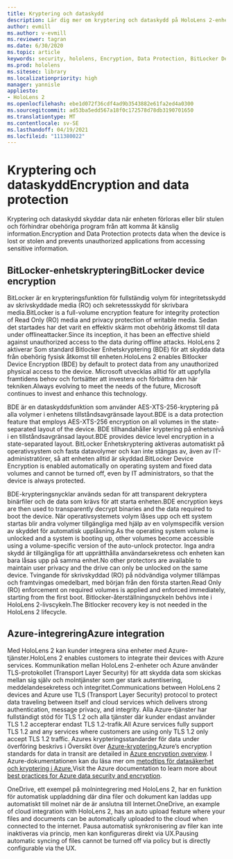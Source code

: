 ```yaml
---
title: Kryptering och dataskydd
description: Lär dig mer om kryptering och dataskydd på HoloLens 2-enheter, inklusive BitLocker och Azure-integrering.
author: evmill
ms.author: v-evmill
ms.reviewer: tagran
ms.date: 6/30/2020
ms.topic: article
keywords: security, hololens, Encryption, Data Protection, BitLocker Device, BitLocker, bitlocker, bitlocker encryption, azure integration,
ms.prod: hololens
ms.sitesec: library
ms.localizationpriority: high
manager: yannisle
appliesto:
- HoloLens 2
ms.openlocfilehash: ebe1d072f36cdf4ad9b3543882e61fa2ed4a0300
ms.sourcegitcommit: ad53ba5edd567a18f0c172578d78db3190701650
ms.translationtype: MT
ms.contentlocale: sv-SE
ms.lasthandoff: 04/19/2021
ms.locfileid: "111380022"
---
```

# <a name="encryption-and-data-protection"></a><span data-ttu-id="69130-104">Kryptering och dataskydd</span><span class="sxs-lookup"><span data-stu-id="69130-104">Encryption and data protection</span></span>

<span data-ttu-id="69130-105">Kryptering och dataskydd skyddar data när enheten förloras eller blir stulen och förhindrar obehöriga program från att komma åt känslig information.</span><span class="sxs-lookup"><span data-stu-id="69130-105">Encryption and Data Protection protects data when the device is lost or stolen and prevents unauthorized applications from accessing sensitive information.</span></span>

## <a name="bitlocker-device-encryption"></a><span data-ttu-id="69130-106">BitLocker-enhetskryptering</span><span class="sxs-lookup"><span data-stu-id="69130-106">BitLocker device encryption</span></span>

<span data-ttu-id="69130-107">BitLocker är en krypteringsfunktion för fullständig volym för integritetsskydd av skrivskyddade media (RO) och sekretessskydd för skrivbara media.</span><span class="sxs-lookup"><span data-stu-id="69130-107">BitLocker is a full-volume encryption feature for integrity protection of Read Only (RO) media and privacy protection of writable media.</span></span>  <span data-ttu-id="69130-108">Sedan det startades har det varit en effektiv skärm mot obehörig åtkomst till data under offlineattacker.</span><span class="sxs-lookup"><span data-stu-id="69130-108">Since its inception, it has been an effective shield against unauthorized access to the data during offline attacks.</span></span> <span data-ttu-id="69130-109">HoloLens 2 aktiverar Som standard Bitlocker Enhetskryptering (BDE) för att skydda data från obehörig fysisk åtkomst till enheten.</span><span class="sxs-lookup"><span data-stu-id="69130-109">HoloLens 2 enables Bitlocker Device Encryption (BDE) by default to protect data from any unauthorized physical access to the device.</span></span> <span data-ttu-id="69130-110">Microsoft utvecklas alltid för att uppfylla framtidens behov och fortsätter att investera och förbättra den här tekniken.</span><span class="sxs-lookup"><span data-stu-id="69130-110">Always evolving to meet the needs of the future, Microsoft continues to invest and enhance this technology.</span></span>

<span data-ttu-id="69130-111">BDE är en dataskyddsfunktion som använder AES-XTS-256-kryptering på alla volymer i enhetens tillståndsavgränsade layout.</span><span class="sxs-lookup"><span data-stu-id="69130-111">BDE is a data protection feature that employs AES-XTS-256 encryption on all volumes in the state-separated layout of the device.</span></span> <span data-ttu-id="69130-112">BDE tillhandahåller kryptering på enhetsnivå i en tillståndsavgränsad layout.</span><span class="sxs-lookup"><span data-stu-id="69130-112">BDE provides device level encryption in a state-separated layout.</span></span> <span data-ttu-id="69130-113">BitLocker Enhetskryptering aktiveras automatiskt på operativsystem och fasta datavolymer och kan inte stängas av, även av IT-administratörer, så att enheten alltid är skyddad.</span><span class="sxs-lookup"><span data-stu-id="69130-113">BitLocker Device Encryption is enabled automatically on operating system and fixed data volumes and cannot be turned off, even by IT administrators, so that the device is always protected.</span></span>

<span data-ttu-id="69130-114">BDE-krypteringsnycklar används sedan för att transparent dekryptera binärfiler och de data som krävs för att starta enheten.</span><span class="sxs-lookup"><span data-stu-id="69130-114">BDE encryption keys are then used to transparently decrypt binaries and the data required to boot the device.</span></span> <span data-ttu-id="69130-115">När operativsystemets volym låses upp och ett system startas blir andra volymer tillgängliga med hjälp av en volymspecifik version av skyddet för automatisk upplåsning.</span><span class="sxs-lookup"><span data-stu-id="69130-115">As the operating system volume is unlocked and a system is booting up, other volumes become accessible using a volume-specific version of the auto-unlock protector.</span></span> <span data-ttu-id="69130-116">Inga andra skydd är tillgängliga för att upprätthålla användarsekretess och enheten kan bara låsas upp på samma enhet.</span><span class="sxs-lookup"><span data-stu-id="69130-116">No other protectors are available to maintain user privacy and the drive can only be unlocked on the same device.</span></span> <span data-ttu-id="69130-117">Tvingande för skrivskyddad (RO) på nödvändiga volymer tillämpas och framtvingas omedelbart, med början från den första starten.</span><span class="sxs-lookup"><span data-stu-id="69130-117">Read Only (RO) enforcement on required volumes is applied and enforced immediately, starting from the first boot.</span></span> <span data-ttu-id="69130-118">Bitlocker-återställningsnyckeln behövs inte i HoloLens 2-livscykeln.</span><span class="sxs-lookup"><span data-stu-id="69130-118">The Bitlocker recovery key is not needed in the HoloLens 2 lifecycle.</span></span>

## <a name="azure-integration"></a><span data-ttu-id="69130-119">Azure-integrering</span><span class="sxs-lookup"><span data-stu-id="69130-119">Azure integration</span></span> 

<span data-ttu-id="69130-120">Med HoloLens 2 kan kunder integrera sina enheter med Azure-tjänster.</span><span class="sxs-lookup"><span data-stu-id="69130-120">HoloLens 2 enables customers to integrate their devices with Azure services.</span></span> <span data-ttu-id="69130-121">Kommunikation mellan HoloLens 2-enheter och Azure använder TLS-protokollet (Transport Layer Security) för att skydda data som skickas mellan sig själv och molntjänster som ger stark autentisering, meddelandesekretess och integritet.</span><span class="sxs-lookup"><span data-stu-id="69130-121">Communications between HoloLens 2 devices and Azure use TLS (Transport Layer Security) protocol to protect data traveling between itself and cloud services which delivers strong authentication, message privacy, and integrity.</span></span> <span data-ttu-id="69130-122">Alla Azure-tjänster har fullständigt stöd för TLS 1.2 och alla tjänster där kunder endast använder TLS 1.2 accepterar endast TLS 1.2-trafik.</span><span class="sxs-lookup"><span data-stu-id="69130-122">All Azure services fully support TLS 1.2 and any services where customers are using only TLS 1.2 only accept TLS 1.2 traffic.</span></span> <span data-ttu-id="69130-123">Azures krypteringsstandarder för data under överföring beskrivs i Översikt över [Azure-kryptering.](https://docs.microsoft.com/azure/security/fundamentals/encryption-overview)</span><span class="sxs-lookup"><span data-stu-id="69130-123">Azure’s encryption standards for data in transit are detailed in [Azure encryption overview](https://docs.microsoft.com/azure/security/fundamentals/encryption-overview).</span></span> <span data-ttu-id="69130-124">I Azure-dokumentationen kan du läsa mer om [metodtips för datasäkerhet och kryptering i Azure.](https://docs.microsoft.com/azure/security/fundamentals/data-encryption-best-practices)</span><span class="sxs-lookup"><span data-stu-id="69130-124">Visit the Azure documentation to learn more about [best practices for Azure data security and encryption](https://docs.microsoft.com/azure/security/fundamentals/data-encryption-best-practices).</span></span> 

<span data-ttu-id="69130-125">OneDrive, ett exempel på molnintegrering med HoloLens 2, har en funktion för automatisk uppladdning där dina filer och dokument kan laddas upp automatiskt till molnet när de är anslutna till Internet.</span><span class="sxs-lookup"><span data-stu-id="69130-125">OneDrive, an example of cloud integration with HoloLens 2, has an auto upload feature where your files and documents can be automatically uploaded to the cloud when connected to the internet.</span></span> <span data-ttu-id="69130-126">Pausa automatisk synkronisering av filer kan inte inaktiveras via princip, men kan konfigureras direkt via UX.</span><span class="sxs-lookup"><span data-stu-id="69130-126">Pausing automatic syncing of files cannot be turned off via policy but is directly configurable via the UX.</span></span> 

